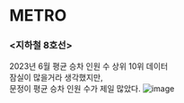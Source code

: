 # METRO
### <지하철 8호선><br>
2023년 6월 평균 승차 인원 수 상위 10위 데이터<br>
잠실이 많을거라 생각했지만,<br>
문정이 평균 승차 인원 수가 제일 많았다.
![image](https://github.com/minseok06/METRO/assets/121544294/8213557c-98db-4677-9aa4-a6e6c3c7bdd5)
